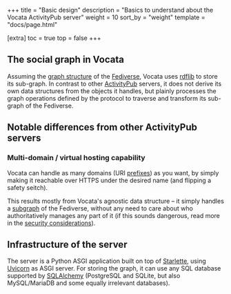 <!--
SPDX-FileCopyrightText: © 2023 Dominik George <nik@naturalnet.de>

SPDX-License-Identifier: LGPL-3.0-or-later OR CC-BY-SA-4.0+
-->

+++
title = "Basic design"
description = "Basics to understand about the Vocata ActivityPub server"
weight = 10
sort_by = "weight"
template = "docs/page.html"

[extra]
toc = true
top = false
+++

## The social graph in Vocata

Assuming the [graph structure](../introduction/graph.md) of the [Fediverse], Vocata
uses [rdflib] to store its sub-graph. In contrast to other
[ActivityPub] servers, it does not derive its own data
structures from the objects it handles, but plainly
processes the graph operations defined by the protocol
to traverse and transform its sub-graph of the Fediverse.

## Notable differences from other ActivityPub servers

### Multi-domain / virtual hosting capability

Vocata can handle as many domains (URI [prefixes](prefixes.md)) as you want, by
simply making it reachable over HTTPS under the desired name (and flipping a
safety seitch).

This results mostly from Vocata's agnostic data structure – it simply handles
a [subgraph](../introduction/graph.md) of the Fediverse, without any need to
care about who authoritatively manages any part of it (if this sounds dangerous,
read more in the [security considerations](security.md)).

## Infrastructure of the server

The server is a Python ASGI application built on top of
[Starlette], using [Uvicorn] as ASGI server. For storing
the graph, it can use any SQL database supported by
[SQLAlchemy] (PostgreSQL and SQLite, but also MySQL/MariaDB
and some equally irrelevant databases).


[ActivityPub]: https://activitypub.rocks/
[Fediverse]: https://fediverse.party/
[rdflib]: https://rdflib.readthedocs.io/en/stable/
[Starlette]: https://www.starlette.io/
[Uvicorn]: https://www.uvicorn.org/
[SQLAlchemy]: https://www.sqlalchemy.org/
